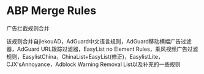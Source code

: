 # ABP Merge Rules
广告拦截规则合并

该规则合并自jiekouAD，AdGuard中文语言规则，AdGuard移动横幅广告过滤器，AdGuard URL跟踪过滤器，EasyList no Element Rules，乘风视频广告过滤规则，EasylistChina，ChinaList+EasyList(修正)，EasylistLite，CJX'sAnnoyance，Adblock Warning Removal List以及补充的一些规则


